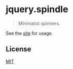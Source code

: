 # jquery.spindle

> Minimalist spinners.

See the [site][site] for usage.

## License

[MIT][license]

[license]: https://raw.githubusercontent.com/jtrussell/jquery.spindle/master/LICENSE-MIT
[site]: http://jtrussell.github.io/jquery.spindle/
